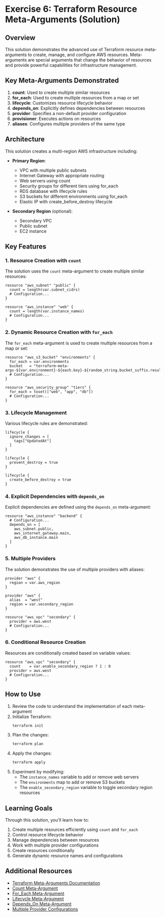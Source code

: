 # Exercise 6: Terraform Resource Meta-Arguments (Solution)

## Overview

This solution demonstrates the advanced use of Terraform resource meta-arguments to create, manage, and configure AWS resources. Meta-arguments are special arguments that change the behavior of resources and provide powerful capabilities for infrastructure management.

## Key Meta-Arguments Demonstrated

1. **count**: Used to create multiple similar resources
2. **for_each**: Used to create multiple resources from a map or set
3. **lifecycle**: Customizes resource lifecycle behavior
4. **depends_on**: Explicitly defines dependencies between resources
5. **provider**: Specifies a non-default provider configuration
6. **provisioner**: Executes actions on resources
7. **aliases**: Configures multiple providers of the same type

## Architecture

This solution creates a multi-region AWS infrastructure including:

- **Primary Region**:
  - VPC with multiple public subnets
  - Internet Gateway with appropriate routing
  - Web servers using count
  - Security groups for different tiers using for_each
  - RDS database with lifecycle rules
  - S3 buckets for different environments using for_each
  - Elastic IP with create_before_destroy lifecycle

- **Secondary Region** (optional):
  - Secondary VPC
  - Public subnet
  - EC2 instance

## Key Features

### 1. Resource Creation with `count`

The solution uses the `count` meta-argument to create multiple similar resources:

```hcl
resource "aws_subnet" "public" {
  count = length(var.subnet_cidrs)
  # Configuration...
}

resource "aws_instance" "web" {
  count = length(var.instance_names)
  # Configuration...
}
```

### 2. Dynamic Resource Creation with `for_each`

The `for_each` meta-argument is used to create multiple resources from a map or set:

```hcl
resource "aws_s3_bucket" "environments" {
  for_each = var.environments
  bucket   = "terraform-meta-args-${var.environment}-${each.key}-${random_string.bucket_suffix.result}"
  # Configuration...
}

resource "aws_security_group" "tiers" {
  for_each = toset(["web", "app", "db"])
  # Configuration...
}
```

### 3. Lifecycle Management

Various lifecycle rules are demonstrated:

```hcl
lifecycle {
  ignore_changes = [
    tags["UpdatedAt"]
  ]
}

lifecycle {
  prevent_destroy = true
}

lifecycle {
  create_before_destroy = true
}
```

### 4. Explicit Dependencies with `depends_on`

Explicit dependencies are defined using the `depends_on` meta-argument:

```hcl
resource "aws_instance" "backend" {
  # Configuration...
  depends_on = [
    aws_subnet.public,
    aws_internet_gateway.main,
    aws_db_instance.main
  ]
}
```

### 5. Multiple Providers

The solution demonstrates the use of multiple providers with aliases:

```hcl
provider "aws" {
  region = var.aws_region
}

provider "aws" {
  alias  = "west"
  region = var.secondary_region
}

resource "aws_vpc" "secondary" {
  provider = aws.west
  # Configuration...
}
```

### 6. Conditional Resource Creation

Resources are conditionally created based on variable values:

```hcl
resource "aws_vpc" "secondary" {
  count    = var.enable_secondary_region ? 1 : 0
  provider = aws.west
  # Configuration...
}
```

## How to Use

1. Review the code to understand the implementation of each meta-argument
2. Initialize Terraform:
   ```bash
   terraform init
   ```
3. Plan the changes:
   ```bash
   terraform plan
   ```
4. Apply the changes:
   ```bash
   terraform apply
   ```
5. Experiment by modifying:
   - The `instance_names` variable to add or remove web servers
   - The `environments` map to add or remove S3 buckets
   - The `enable_secondary_region` variable to toggle secondary region resources

## Learning Goals

Through this solution, you'll learn how to:

1. Create multiple resources efficiently using `count` and `for_each`
2. Control resource lifecycle behavior
3. Manage dependencies between resources
4. Work with multiple provider configurations
5. Create resources conditionally
6. Generate dynamic resource names and configurations

## Additional Resources

- [Terraform Meta-Arguments Documentation](https://www.terraform.io/docs/language/meta-arguments/index.html)
- [Count Meta-Argument](https://www.terraform.io/docs/language/meta-arguments/count.html)
- [For_Each Meta-Argument](https://www.terraform.io/docs/language/meta-arguments/for_each.html)
- [Lifecycle Meta-Argument](https://www.terraform.io/docs/language/meta-arguments/lifecycle.html)
- [Depends_On Meta-Argument](https://www.terraform.io/docs/language/meta-arguments/depends_on.html)
- [Multiple Provider Configurations](https://www.terraform.io/docs/language/providers/configuration.html) 